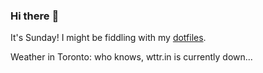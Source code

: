 ### Hi there :wave:

It's Sunday! I might be fiddling with my [dotfiles](https://github.com/bewuethr/dotfiles).

Weather in Toronto: who knows, wttr.in is currently down...
